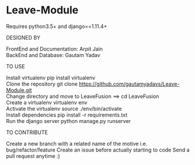 # Leave-Module
Requires python3.5+ and django==1.11.4+

DESIGNED BY

FrontEnd and Documentation: Arpit Jain<BR>
BackEnd and Database: Gautam Yadav<BR>


TO USE

Install virtualenv pip install virtualenv<BR>
Clone the repository git clone https://github.com/gautamyadavs/Leave-Module.git<BR>
Change directory and move to LeaveFusion ==> cd LeaveFusion<BR>
Create a virtualenv virtualenv env<BR>
Activate the virtualenv source ./env/bin/activate<BR>
Install dependencies pip install -r requirements.txt<BR>
Run the django server python manage.py runserver<BR>

TO CONTRIBUTE

Create a new branch with a related name of the motive i.e. bug/refactor/feature
Create an issue before actually starting to code
Send a pull request anytime :)
